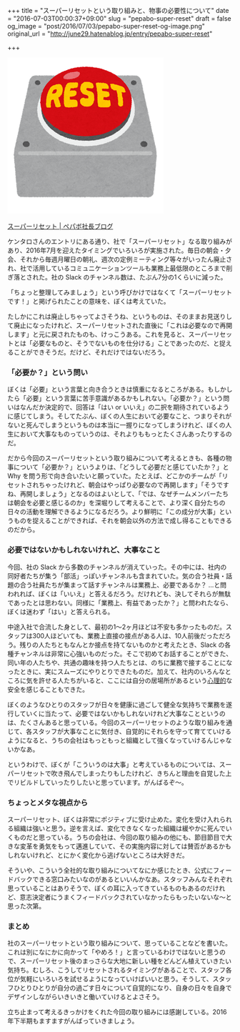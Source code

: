 +++
title = "スーパーリセットという取り組みと、物事の必要性について"
date = "2016-07-03T00:00:37+09:00"
slug = "pepabo-super-reset"
draft = false
og_image = "post/2016/07/03/pepabo-super-reset-og-image.png"
original_url = "http://june29.hatenablog.jp/entry/pepabo-super-reset"

+++

<p><span itemscope itemtype="http://schema.org/Photograph"><img src="/post/2016/07/03/pepabo-super-reset-20160702235622.png" alt="f:id:june29:20160702235622p:plain" title="f:id:june29:20160702235622p:plain" class="hatena-fotolife" itemprop="image"></span></p>

<p><a href="http://pepabo-ceo.jugem.jp/?eid=40">スーパーリセット | ペパボ社長ブログ</a></p>

<p>ケンタロさんのエントリにある通り、社で「スーパーリセット」なる取り組みがあり、2016年7月を迎えたタイミングでいろいろが実施された。毎日の朝会・夕会、それから毎週月曜日の朝礼、週次の定例ミーティング等々がいったん廃止され、社で活用しているコミュニケーションツールも業務上最低限のところまで削ぎ落とされた。社の Slack のチャンネル数は、たぶん7分の1くらいに減った。</p>

<p>「ちょっと整理してみましょう」という呼びかけではなくて「スーパーリセットです！」と掲げられたことの意味を、ぼくは考えていた。</p>

<p>たしかにこれは廃止しちゃってよさそうね、というものは、そのままお見送りして廃止になったけれど、スーパーリセットされた直後に「これは必要なので再開します」と元に戻されたものも、けっこうある。これを見ると、スーパーリセットとは「必要なものと、そうでないものを仕分ける」ことであったのだ、と捉えることができそうだ。だけど、それだけではないだろう。</p>

<h3>「必要か？」という問い</h3>

<p>ぼくは「必要」という言葉と向き合うときは慎重になるところがある。もしかしたら「必要」という言葉に苦手意識があるかもしれない。「必要か？」という問いはなんだか決定的で、回答は「はい or いいえ」の二択を期待されているように感じてしまう。そしてたぶん、ぼくの人生において必要なこと、つまりそれがないと死んでしまうというものは本当に一握りになってしまうけれど、ぼくの人生において大事なものっていうのは、それよりももっとたくさんあったりするのだ。</p>

<p>だから今回のスーパーリセットという取り組みについて考えるときも、各種の物事について「必要か？」というよりは、「どうして必要だと感じていたか？」と Why を問う形で向き合いたいと願っていた。たとえば、どこかのチームが「リセットされちゃったけれど、朝会はやっぱり必要なので再開します」「そうですね、再開しましょう」となるのはよいとして、「では、なぜチームメンバーたちは朝会を必要と感じるのか」を深堀りして考えることで、より深く自分たちの日々の活動を理解できるようになるだろう。より鮮明に「この成分が大事」というものを捉えることができれば、それを朝会以外の方法で成し得ることもできるのだから。</p>

<h3>必要ではないかもしれないけれど、大事なこと</h3>

<p>今回、社の Slack から多数のチャンネルが消えていった。その中には、社内の同好者たちが集う「部活」っぽいチャンネルも含まれていた。気の合う社員・話題の合う社員たちが集まって話すチャンネルは業務上、必要であるか？ …と問われれば、ぼくは「いいえ」と答えるだろう。だけれども、決してそれらが無駄であったとは思わない。同様に「業務上、有益であったか？」と問われたなら、ぼくは迷わず「はい」と答えられる。</p>

<p>中途入社で合流した身として、最初の1〜2ヶ月ほどは不安も多かったものだ。スタッフは300人ほどいても、業務上直接の接点がある人は、10人前後だっただろう。残りの人たちともなんとか接点を持てないものかと考えたとき、Slack の各種チャンネルは非常に心強いものだった。そこで初めてお話することができた、同い年の人たちや、共通の趣味を持つ人たちとは、のちに業務で接することになったときに、実にスムーズにやりとりできたものだ。加えて、社内のいろんなところに気を許せる人たちがいると、ここには自分の居場所があるという<a class="keyword" href="http://d.hatena.ne.jp/keyword/%BF%B4%CD%FD%C5%AA">心理的</a>な安全を感じることもできた。</p>

<p>ぼくのようなひとりのスタッフが日々を健康に過ごして健全な気持ちで業務を遂行していくに当たって、必要ではないかもしれないけれど大事なことというのは、たくさんあると思っている。今回のスーパーリセットのような取り組みを通じて、各スタッフが大事なことに気付き、自覚的にそれらを守って育てていけるようになると、うちの会社はもっともっと組織として強くなっていけるんじゃないかなあ。</p>

<p>というわけで、ぼくが「こういうのは大事」と考えているものについては、スーパーリセットで吹き飛んでしまったりもしたけれど、きちんと理由を自覚した上でリビルドしていったりしたいと思っています。がんばるぞ〜。</p>

<h3>ちょっとメタな視点から</h3>

<p>スーパーリセット、ぼくは非常にポジティブに受け止めた。変化を受け入れられる組織は強いと思う。逆を言えば、変化できなくなった組織は緩やかに死んでいくものだと思っている。うちの会社は、今回の取り組みの他にも、節目節目で大きな変革を勇気をもって邁進していて、その実施内容に対しては賛否があるかもしれないけれど、とにかく変化から逃げないところは大好きだ。</p>

<p>そういや、こういう全社的な取り組みについてなにか感じたとき、公式にフィードバックできる窓口みたいなのがあるといいんかなあ。スタッフみんなそれぞれ思っていることはありそうで、ぼくの耳に入ってきているものもあるのだけれど、意志決定者にうまくフィードバックされていなかったらもったいないな〜と思った次第。</p>

<h3>まとめ</h3>

<p>社のスーパーリセットという取り組みについて、思っていることなどを書いた。これは別になにかに向かって「やめろ！」と言っているわけではないと思うので、スーパーリセット後のまっさらな大地に新しい種をどんどん植えていきたい気持ち。むしろ、こうしてリセットされるタイミングがあることで、スタッフ各位が気軽にいろいろを試せるようになっていけばいいと思う。そうして、スタッフひとりひとりが自分の過ごす日々について自覚的になり、自身の日々を自身でデザインしながらいきいきと働いていけるとよさそう。</p>

<p>立ち止まって考えるきっかけをくれた今回の取り組みには感謝している。2016年下半期もますますがんばっていきましょう。</p>
